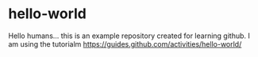 # hello-world
Hello humans... this is an example repository created for learning github. I am using the tutorialm https://guides.github.com/activities/hello-world/

